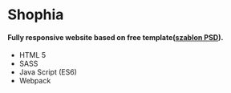 # Shophia
#### Fully responsive website based on free template([szablon PSD](https://dribbble.com/shots/2165903-Shophia-FREE-eCommerce-Template)).

* HTML 5
* SASS
* Java Script (ES6)
* Webpack
